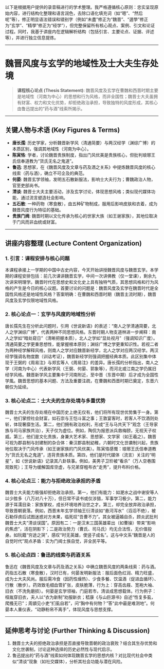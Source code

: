 以下是根据用户提供的录音稿进行的学术整理。我严格遵循核心原则：忠实呈现原始内容，进行结构化整理和语言润色，去除口语化填充词（如“嗯”、“然后呢”等），修正明显语法错误和错别字（例如“未盡”修正为“魏晋”、“選學”修正为“玄学”、“精學”修正为“经学”），但完整保留所有核心观点、案例、引文和论证过程。同时，我基于讲座内在逻辑解析结构（包括引言、主要论点、证据、评述等），并进行独立信息提炼。

---

# 魏晋风度与玄学的地域性及士大夫生存处境

> **课程核心论点 (Thesis Statement)**: 魏晋风度及玄学在曹魏和西晋时期主要是地域性（河南为中心）的思想和行为风格，而非全国性；魏晋士大夫虽拥有财富、权力和文化优势，却拒绝政治承担，导致独特的风度形成，其核心由鲁迅提出的“药与酒”线索所揭示。

---

## 关键人物与术语 (Key Figures & Terms)
- **唐长孺**: 历史学家，分析魏晋新学风（清通简要）与两汉经学（渊综广博）的本质区别，强调其地域性（河南为中心）。
- **陈寅恪**: 学者，讨论魏晋贵族制度，指出门风优美是贵族核心，但批判琅琊王氏信奉道教为“货氏无名之鬼道”。
- **鲁迅**: 思想家，在《魏晋风度及文章与药及酒之关系》中提炼魏晋风度的核心线索（药与酒），确立不可企及的典范。
- **何晏**: 魏晋玄学领袖，发明五石散新服法，影响士大夫行为；曹魏政治人物，官至吏部尚书。
- **清谈**: 魏晋士大夫主要活动，涉及玄学讨论，体现思想风格；类似现代媒体功能，通过流言塑造社会影响。
- **五石散**: 一种药物（寒食散），由五种矿物制成，服用后影响皮肤和衣着，成为魏晋风度行为特征的基础。
- **贵族门阀**: 魏晋时期以文化传承为核心的世家大族（如王谢家族），其地位取决于门风而非血统或财富。

---

## 讲座内容整理 (Lecture Content Organization)

### 1. 引言：课程安排与核心问题

本课程承接上一学期的中国中古史内容，今天开始讲授魏晋风度与魏晋玄学。本学期的课程安排包括：前几次课讲魏晋玄学，中间一次讲佛教（仅一堂课），剩余九次讲宋明理学。魏晋时代在思想史和文化史上具有独特气质，其思想风格和行为风格的产生是今日的核心议题。首要讨论的问题是：魏晋风度及玄学在魏晋时代是全国性风格还是地域性风格？答案明确：在曹魏和西晋时期（魏晋主流时期），魏晋风度及玄学仅限地域性风格。

### 2. 核心论点一：玄学与风度的地域性分析

唐长孺先生在分析此问题时，引用《世说新语》的表述：“南人之学清通简要，北人之学渊综广博”，代表两种不同思想风格。东晋时期人物支道林进一步阐释：南人之学如“暗处窥日”（清晰把握本质），北人之学如“显处视月”（强调知识广度）。清通简要之学更重思想性，能掌握根本原则；渊综广博之学更重知识性。若视二者为两种经学解释风格，则南人之学对应魏晋新经学，北人之学对应两汉经学。两汉经学强调名物度数（训诂考证），魏晋新经学则强调把握经典本质。此区别集中体现于王弼的《周易注》与郑玄等人《周易注》的差异。唐长孺的分析指出，南人之学（河南为中心）代表新学风（王弼、何晏、郭象等），而河北或江南之学仍属旧经学风格。魏晋新学风主要集中于河南附近，至中晋（东晋中期）后才成为全国性学風。魏晋思想的基本问题、方法及重要注疏，在曹魏和西晋时期已奠定，东晋六朝仅为延续。

### 3. 核心论点二：士大夫的生存处境与多重优势

魏晋士大夫的生存处境在中国历史上绝无仅有，他们将所有现世优势集于一身。第一，他们掌控社会财富，如石崇与王恺斗富之事；王敦宴客时，若客人不饮酒则处斩，体现奢靡生活。第二，他们拥有政治权利，形成“王与马共天下”观念（王导家族与司马家族共治），天子仅为虚位。例如，陶侃为报恩派兵救梅颐，无视天子权威。第三，他们是文化贵族，身兼大艺术家、思想家、文学家（如王羲之）。魏晋可视为郡县制与封建制的杂合体：秦汉郡县制幼稚，六朝时文化世袭制兴起，贵族地位取决于门风传承（如王谢家族的门风优美）。陈寅恪感慨：琅琊王氏信奉道教为“货氏无名之鬼道”，违背贵族本质。第四，他们是时代媒体（流言）关注的“明星”，如《世说新语》记录其八卦轶事。例如，美男子卫玠被“看杀”（万人空巷围观致死）；王导为缓解国库空虚，与兄弟穿粗布衣“走秀”，提升布料价格。

### 4. 核心论点三：能力与拒绝政治承担的矛盾

魏晋士大夫能力极强却拒绝政治承担。第一，他们有能力：如淝水之战中谢安等人以少胜多（八万对八十万），但日常不读书或仅涉猎，军事学习极少。第二，能力源于耳濡目染：家族掌权，成长环境培养治世之才。第三，却完全放弃政治承担，导致晋朝衰落。例如，西晋末年玄学领袖王衍清谈如“悬河泻水”（滔滔不绝），被石勒俘虏后试图迷惑对方未果，临死叹“吾曹不力”。其女被逼婚自杀，顾炎武批判魏晋士大夫“清谈误国”。原因有二：一是汉末三国英雄辈出（如曹操）带来“影响的焦虑”，活在阴影下；二是政治势力（曹氏、司马氏）均无合法性，无价值投身。如阮籍“穷途之哭”，感叹“时无英雄，使竖子成名”。这与中文系“魏晋是人的自觉时代”观点矛盾：实为门阀士族自觉，非全民平等。

### 5. 核心论点四：鲁迅的线索与药酒关系

鲁迅在《魏晋风度及文章与药及酒之关系》中确立魏晋风度的两条线索：药与酒。药指五石散（寒食散），汉时已有，何晏发明新服法：服后面色红润、精力旺盛，成为士大夫风尚。服后需冷食（因药性燥热）、少食多餐、饮温酒（促进血循环）、行散（散步）。药效致毛细血管扩张，皮肤脆薄，行为上：穿高齿屐、宽袍大袖、旧衣（不洗免磨损）。何晏是玄学领袖，门庭若市，清谈成思想载体。行为例子：桓胤穿旧衣，夫人以“衣为新制”劝服新衣；嵇康《与山巨源书》自述“性复多虱，爬搔无已”；周顗见小吏“扪虱自若”，问“胸中有何物？”答“此中最是难测地”。何晏本人重仪表，“动静粉帛不离手”，体现风度与思想支撑。

---

## 延伸思考与讨论 (Further Thinking & Discussion)

1. 魏晋士大夫的拒绝政治承担是否直接导致晋朝的政治衰败？结合其生存优势和文化世袭制，讨论这种选择的历史必然性与现代启示。  
2. 鲁迅提出的“药与酒”线索如何体现魏晋玄学的思想内核？对比现代社会中类似“清谈”现象（如社交媒体），分析其社会功能与潜在风险。